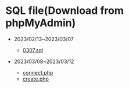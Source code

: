 # SQL file(Download from phpMyAdmin)

- 2023/02/13~2023/03/07 

  - [0307.sql](https://github.com/brian09088/DataBase-System/blob/main/LAB/0307.sql)

- 2023/03/08~2023/03/12
  - [connect.php](http://localhost/connect.php)
  - [create.php](http://localhost/create.php)
